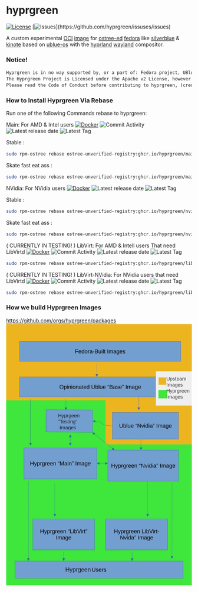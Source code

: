 # hyprgreen
[![License](https://img.shields.io/badge/License-Apache_2.0-blue.svg)](https://opensource.org/licenses/Apache-2.0) [![Issues](https://img.shields.io/github/issues/hyprgreen/issuses?color=pink&style=plastic')](https://github.com/hyprgreen/issuses/issues)

A custom experimental [OCI](https://opencontainers.org/) [image](https://manpages.ubuntu.com/manpages/jammy/en/man5/containers-dockerfile.5.html) for [ostree-ed](https://ostreedev.github.io/ostree/) [fedora](https://fedoraproject.org/) like [silverblue](https://silverblue.fedoraproject.org/) & [kinote](https://kinoite.fedoraproject.org/) based on [ublue-os](https://github.com/ublue-os/) with the [hyprland](https://hyprland.org/) [wayland](https://wayland.freedesktop.org/) compositor.

### Notice!
```txt
Hyprgreen is in no way supported by, or a part of: Fedora project, UBlue-OS, Hyprland or any other Software or Project mentioned.
The Hyprgreen Project is Licensed under the Apache v2 License, however you may be subject to other Licenses from other software incuded.
Please read the Code of Conduct before contributing to hyprgreen, (credit to ublue-os).
```

### How to Install Hyprgreen Via Rebase
Run one of the following Commands rebase to hyprgreen: 

Main: For AMD & Intel users [![Docker](https://github.com/hyprgreen/main/actions/workflows/docker-publish.yml/badge.svg)](https://github.com/hyprgreen/main/actions/workflows/docker-publish.yml) ![Commit Activity](https://img.shields.io/github/commit-activity/w/hyprgreen/main?color=teal&label=Commit%20Activity&logo=github)![Latest release date](https://img.shields.io/github/release-date/hyprgreen/main?color=pink&label=Latest%20Release%20Date&logo=github)  ![Latest Tag](https://img.shields.io/github/v/tag/hyprgreen/main?color=lightblue&label=Latest%20Tag&logo=git&logoColor=lightblue&sort=semver)

Stable :
```sh
sudo rpm-ostree rebase ostree-unverified-registry:ghcr.io/hyprgreen/main:latest
```
Skate fast eat ass :
```sh
sudo rpm-ostree rebase ostree-unverified-registry:ghcr.io/hyprgreen/main:nightly
```
NVidia: For NVidia users [![Docker](https://github.com/hyprgreen/nvidia/actions/workflows/docker-publish.yml/badge.svg)](https://github.com/hyprgreen/nvidia/actions/workflows/docker-publish.yml) ![Latest release date](https://img.shields.io/github/release-date/hyprgreen/nvidia?color=pink&label=Latest%20Release%20Date&logo=github) ![Latest Tag](https://img.shields.io/github/v/tag/hyprgreen/nvidia?color=lightblue&label=Latest%20Tag&logo=git&logoColor=lightblue&sort=semver)  

Stable :
```sh
sudo rpm-ostree rebase ostree-unverified-registry:ghcr.io/hyprgreen/nvidia:latest
```
Skate fast eat ass :
```sh
sudo rpm-ostree rebase ostree-unverified-registry:ghcr.io/hyprgreen/nvidia:nightly
```
( CURRENTLY IN TESTING! ) LibVirt: For AMD & Intell users That need LibVirtd [![Docker](https://github.com/hyprgreen/libvirt/actions/workflows/docker-publish.yml/badge.svg)](https://github.com/hyprgreen/libvirt/actions/workflows/docker-publish.yml) ![Commit Activity](https://img.shields.io/github/commit-activity/w/hyprgreen/libvirt?color=teal&label=Commit%20Activity&logo=github) ![Latest release date](https://img.shields.io/github/release-date/hyprgreen/libvirt?color=pink&label=Latest%20Release%20Date&logo=github) ![Latest Tag](https://img.shields.io/github/v/tag/hyprgreen/libvirt?color=lightblue&label=Latest%20Tag&logo=git&logoColor=lightblue&sort=semver)  
```sh
sudo rpm-ostree rebase ostree-unverified-registry:ghcr.io/hyprgreen/libvirt:nightly
```
( CURRENTLY IN TESTING! ) LibVirt-NVidia: For NVidia users that need LibVirtd [![Docker](https://github.com/hyprgreen/libvirt-nvidia/actions/workflows/docker-publish.yml/badge.svg)](https://github.com/hyprgreen/libvirt-nvidia/actions/workflows/docker-publish.yml) ![Commit Activity](https://img.shields.io/github/commit-activity/w/hyprgreen/libvirt-nvidia?color=teal&label=Commit%20Activity&logo=github) ![Latest release date](https://img.shields.io/github/release-date/hyprgreen/libvirt-nvidia?color=pink&label=Latest%20Release%20Date&logo=github) ![Latest Tag](https://img.shields.io/github/v/tag/hyprgreen/libvirt-nvidia?color=lightblue&label=Latest%20Tag&logo=git&logoColor=lightblue&sort=semver)  
```sh
sudo rpm-ostree rebase ostree-unverified-registry:ghcr.io/hyprgreen/libvirt-nvidia:nightly
```

### How we build Hyprgreen Images
https://github.com/orgs/hyprgreen/packages
![Flowchat](https://raw.githubusercontent.com/hyprgreen/.github/main/Hyprgreen-FlowChart.webp)
